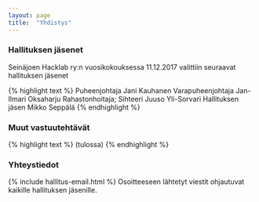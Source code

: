 ```yaml
---
layout: page
title:  "Yhdistys"
---
```


### Hallituksen jäsenet

Seinäjoen Hacklab ry:n vuosikokouksessa 11.12.2017 valittiin seuraavat hallituksen jäsenet

{% highlight text %}
Puheenjohtaja                  Jani Kauhanen
Varapuheenjohtaja              Jan-Ilmari Oksaharju
Rahastonhoitaja; Sihteeri      Juuso Yli-Sorvari
Hallituksen jäsen              Mikko Seppälä
{% endhighlight %}

### Muut vastuutehtävät
{% highlight text %}
(tulossa)
{% endhighlight %}

### Yhteystiedot
{% include hallitus-email.html %}
Osoitteeseen lähtetyt viestit ohjautuvat kaikille hallituksen jäsenille.

